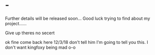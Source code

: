 # -
Further details will be released soon...
Good luck trying to find about my project......







































































Give up theres no secert
































































































































































































































ok fine come back here 12/3/18 don't tell him I'm going to tell you this. I don't want kingfoxy being mad o-o
